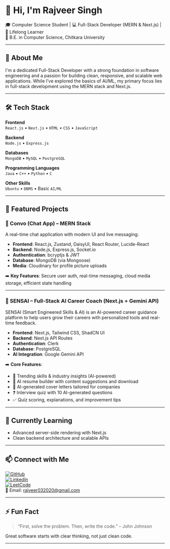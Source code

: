 # 👋 Hi, I'm Rajveer Singh

🎓 Computer Science Student | 💻 Full-Stack Developer (MERN & Next.js) | 🌱 Lifelong Learner  
📍 B.E. in Computer Science, Chitkara University

---

## 🚀 About Me

I'm a dedicated Full-Stack Developer with a strong foundation in software engineering and a passion for building clean, responsive, and scalable web applications. While I’ve explored the basics of AI/ML, my primary focus lies in full-stack development using the MERN stack and Next.js.

---

## 🛠️ Tech Stack

**Frontend**  
`React.js` • `Next.js` • `HTML` • `CSS` • `JavaScript`

**Backend**  
`Node.js` • `Express.js`

**Databases**  
`MongoDB` • `MySQL` • `PostgreSQL`

**Programming Languages**  
`Java` • `C++` • `Python` • `C`

**Other Skills**  
`Ubuntu` • `DBMS` • Basic `AI/ML`

---

## 🧠 Featured Projects

### 💬 Convo (Chat App) – MERN Stack

A real-time chat application with modern UI and live messaging:

- **Frontend**: React.js, Zustand, DaisyUI, React Router, Lucide-React  
- **Backend**: Node.js, Express.js, Socket.io  
- **Authentication**: bcryptjs & JWT  
- **Database**: MongoDB (via Mongoose)  
- **Media**: Cloudinary for profile picture uploads  

➡️ **Key Features**: Secure user auth, real-time messaging, cloud media storage, efficient state handling

---

### 🧠 SENSAI – Full-Stack AI Career Coach (Next.js + Gemini API)

SENSAI (Smart Engineered Skills & AI) is an AI-powered career guidance platform to help users grow their careers with personalized tools and real-time feedback.

- **Frontend**: Next.js, Tailwind CSS, ShadCN UI  
- **Backend**: Next.js API Routes  
- **Authentication**: Clerk  
- **Database**: PostgreSQL  
- **AI Integration**: Google Gemini API  

➡️ **Core Features**:
- 🧠 Trending skills & industry insights (AI-powered)
- 📄 AI resume builder with content suggestions and download
- 📝 AI-generated cover letters tailored for companies
- ❓ Interview quiz with 10 AI-generated questions
- ✅ Quiz scoring, explanations, and improvement tips

---

## 🌱 Currently Learning

- Advanced server-side rendering with Next.js  
- Clean backend architecture and scalable APIs

---

## 📫 Connect with Me

[![GitHub](https://img.shields.io/badge/GitHub-181717?style=flat&logo=github&logoColor=white)](https://github.com/RajveerSingh711)  
[![LinkedIn](https://img.shields.io/badge/LinkedIn-blue?style=flat&logo=linkedin)](https://www.linkedin.com/in/rajveer-singh-a27b66348)  
[![LeetCode](https://img.shields.io/badge/LeetCode-orange?style=flat&logo=leetcode&logoColor=white)](https://leetcode.com/u/Rajveer711/)  
📧 Email: rajveer032020@gmail.com

---

## ⚡ Fun Fact

> “First, solve the problem. Then, write the code.” – John Johnson

Great software starts with clear thinking, not just clean code.

---

